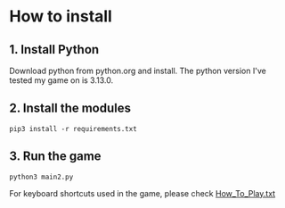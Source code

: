 # How to install
## 1. Install Python
Download python from python.org and install. The python version I've tested my game on is 3.13.0.

## 2. Install the modules
`pip3 install -r requirements.txt`

## 3. Run the game 
`python3 main2.py`

For keyboard shortcuts used in the game, please check [How_To_Play.txt](How_To_Play.txt)